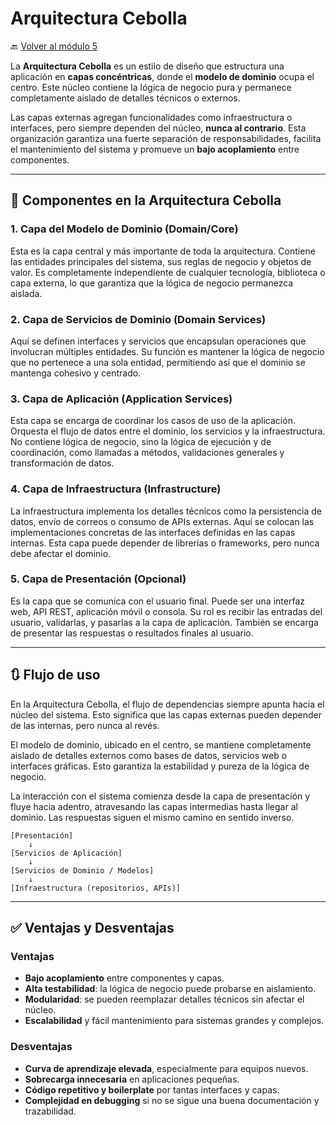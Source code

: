 # Arquitectura Cebolla

🔙 [Volver al módulo 5](../summary.md)

La **Arquitectura Cebolla** es un estilo de diseño que estructura una aplicación en **capas concéntricas**, donde el **modelo de dominio** ocupa el centro. Este núcleo contiene la lógica de negocio pura y permanece completamente aislado de detalles técnicos o externos.

Las capas externas agregan funcionalidades como infraestructura o interfaces, pero siempre dependen del núcleo, **nunca al contrario**. Esta organización garantiza una fuerte separación de responsabilidades, facilita el mantenimiento del sistema y promueve un **bajo acoplamiento** entre componentes.

---

## 🧱 Componentes en la Arquitectura Cebolla

### 1. Capa del Modelo de Dominio (Domain/Core)

Esta es la capa central y más importante de toda la arquitectura. Contiene las entidades principales del sistema, sus reglas de negocio y objetos de valor. Es completamente independiente de cualquier tecnología, biblioteca o capa externa, lo que garantiza que la lógica de negocio permanezca aislada.

### 2. Capa de Servicios de Dominio (Domain Services)

Aquí se definen interfaces y servicios que encapsulan operaciones que involucran múltiples entidades. Su función es mantener la lógica de negocio que no pertenece a una sola entidad, permitiendo así que el dominio se mantenga cohesivo y centrado.

### 3. Capa de Aplicación (Application Services)

Esta capa se encarga de coordinar los casos de uso de la aplicación. Orquesta el flujo de datos entre el dominio, los servicios y la infraestructura. No contiene lógica de negocio, sino la lógica de ejecución y de coordinación, como llamadas a métodos, validaciones generales y transformación de datos.

### 4. Capa de Infraestructura (Infrastructure)

La infraestructura implementa los detalles técnicos como la persistencia de datos, envío de correos o consumo de APIs externas. Aquí se colocan las implementaciones concretas de las interfaces definidas en las capas internas. Esta capa puede depender de librerías o frameworks, pero nunca debe afectar el dominio.

### 5. Capa de Presentación (Opcional)

Es la capa que se comunica con el usuario final. Puede ser una interfaz web, API REST, aplicación móvil o consola. Su rol es recibir las entradas del usuario, validarlas, y pasarlas a la capa de aplicación. También se encarga de presentar las respuestas o resultados finales al usuario.

---

## 🔃 Flujo de uso

En la Arquitectura Cebolla, el flujo de dependencias siempre apunta hacia el núcleo del sistema. Esto significa que las capas externas pueden depender de las internas, pero nunca al revés.

El modelo de dominio, ubicado en el centro, se mantiene completamente aislado de detalles externos como bases de datos, servicios web o interfaces gráficas. Esto garantiza la estabilidad y pureza de la lógica de negocio.

La interacción con el sistema comienza desde la capa de presentación y fluye hacia adentro, atravesando las capas intermedias hasta llegar al dominio. Las respuestas siguen el mismo camino en sentido inverso.

```plaintext
[Presentación]
    ↓
[Servicios de Aplicación]
    ↓
[Servicios de Dominio / Modelos]
    ↓
[Infraestructura (repositorios, APIs)]
```

---

## ✅ Ventajas y Desventajas

### Ventajas

-   **Bajo acoplamiento** entre componentes y capas.
-   **Alta testabilidad**: la lógica de negocio puede probarse en aislamiento.
-   **Modularidad**: se pueden reemplazar detalles técnicos sin afectar el núcleo.
-   **Escalabilidad** y fácil mantenimiento para sistemas grandes y complejos.

### Desventajas

-   **Curva de aprendizaje elevada**, especialmente para equipos nuevos.
-   **Sobrecarga innecesaria** en aplicaciones pequeñas.
-   **Código repetitivo y boilerplate** por tantas interfaces y capas.
-   **Complejidad en debugging** si no se sigue una buena documentación y trazabilidad.
